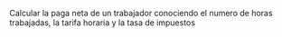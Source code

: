 Calcular la paga neta  de  un trabajador conociendo el numero de horas trabajadas, la tarifa horaria y la tasa de impuestos